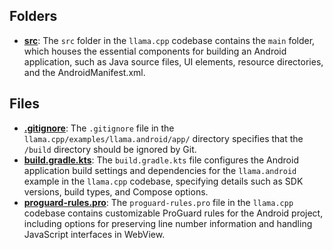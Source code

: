 ## Folders
- **[src](app/src.driver.md)**: The `src` folder in the `llama.cpp` codebase contains the `main` folder, which houses the essential components for building an Android application, such as Java source files, UI elements, resource directories, and the AndroidManifest.xml.

## Files
- **[.gitignore](app/.gitignore.driver.md)**: The `.gitignore` file in the `llama.cpp/examples/llama.android/app/` directory specifies that the `/build` directory should be ignored by Git.
- **[build.gradle.kts](app/build.gradle.kts.driver.md)**: The `build.gradle.kts` file configures the Android application build settings and dependencies for the `llama.android` example in the `llama.cpp` codebase, specifying details such as SDK versions, build types, and Compose options.
- **[proguard-rules.pro](app/proguard-rules.pro.driver.md)**: The `proguard-rules.pro` file in the `llama.cpp` codebase contains customizable ProGuard rules for the Android project, including options for preserving line number information and handling JavaScript interfaces in WebView.
